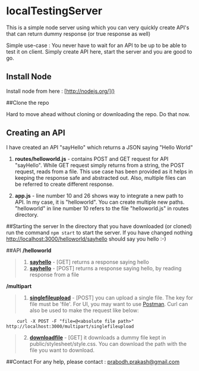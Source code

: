 # localTestingServer


This is a simple node server using which you can very quickly create API's that can return dummy response (or true response as well)

Simple use-case : You never have to wait for an API to be up to be able to test it on client. Simply create API here, start the server and you are good to go.

## Install Node

Install node from here : [http://nodejs.org/]() 
 
##Clone the repo

Hard to move ahead without cloning or downloading the repo. Do that now.

## Creating an API

I have created an API "sayHello" which returns a JSON saying "Hello World"

1. **routes/helloworld.js** - contains POST and GET request for API "sayHello". While GET request simply returns from a string, the POST request, reads from a file. This use case has been provided as it helps in keeping the response safe and abstracted out. Also, multiple files can be referred to create different response.

2. **app.js** - line number 10 and 26 shows way to integrate a new path to API. In my case, it is "helloworld". You can create multiple new paths. "helloworld" in line number 10 refers to the file "helloworld.js" in routes directory.

##Starting the server
In the directory that you have downloaded (or cloned) run the command `npm start` to start the server. If you have changed nothing [http://localhost:3000/helloworld/sayhello]() should say you hello :-) 

##API
**/helloworld**

> 1. [**sayhello**](http://localhost:3000/helloworld/sayhello) - [GET] returns a response saying hello
> 2. [**sayhello**](http://localhost:3000/helloworld/sayhello) - [POST] returns a response saying hello, by reading response from a file

**/multipart**

> 1. [**singlefileupload**](http://localhost:3000/multipart/uploadsinglefile) - [POST] you can upload a single file. The key for file must be 'file'. For UI, you may want to use [Postman](https://www.getpostman.com/). Curl can also be used to make the request like below:
> 
		curl -X POST -F "file=@<absolute file path>" http://localhost:3000/multipart/singlefileupload
		
> 2. [**downloadfile**](http://localhost:3000/multipart/downloadfile) - [GET] it downloads a dummy file kept in public/stylesheet/style.css. You can download the path with the file you want to download.


##Contact
For any help, please contact : <prabodh.prakash@gmail.com>
